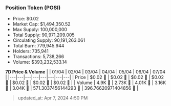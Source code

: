 
  ### Position Token (POSI)
  - Price: $0.02
  - Market Cap: $1,494,350.52
  - Max Supply: 100,000,000
  - Total Supply: 90,971,209.005
  - Circulating Supply: 90,191,263.061
  - Total Burn: 779,945.944
  - Holders: 735,941
  - Transactions: 5,738,266
  - Volume: $393,232,533.14

  **7D Price & Volume**
  | | 01&#x2F;04 | 02&#x2F;04 | 03&#x2F;04 | 04&#x2F;04 | 05&#x2F;04 | 06&#x2F;04 | 07&#x2F;04 |
  |---|---|---|---|---|---|---|---|
  | Price | $0.02 🚀 | $0.02 🔻 | $0.02 🔻 | $0.02 🚀 | $0.02 🔻 | $0.02 🔻 | $0.02 🚀 |
  | Volume | 4.9K 🚀 | 2.73K 🔻 | 4.01K 🚀 | 3.16K 🔻 | 3.04K 🔻 | 571.3037456144293 🔻 | 396.76620971404856 🔻 |

  > updated_at: Apr 7, 2024 4:50 PM
